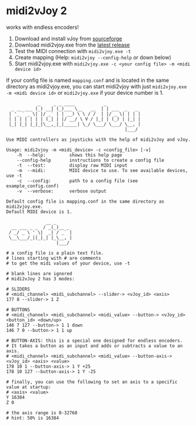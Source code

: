 # midi2vJoy 2

works with endless encoders!

1. Download and install vJoy from [sourceforge](https://sourceforge.net/projects/vjoystick/)
2. Download midi2vjoy.exe from the [latest release](https://github.com/tippf3hlr/midi2vjoy/releases)
3. Test the MIDI connection with `midi2vjoy.exe -t`
4. Create mapping (Help: `midi2vjoy --config-help` or down below)
5. Start midi2vjoy.exe with `midi2vjoy.exe -c <your config file> -m <midi device id>`

If your config file is named `mapping.conf` and is located in the same directory as midi2vjoy.exe, you can start midi2vjoy with just `midi2vjoy.exe -m <midi device id>` or `midi2vjoy.exe` if your device number is 1.

```
            _     _ _ ____           _
  _ __ ___ (_) __| (_)___ \__   __  | | ___  _   _
 | '_ ` _ \| |/ _` | | __) \ \ / /  | |/ _ \| | | |
 | | | | | | | (_| | |/ __/ \ V / |_| | (_) | |_| |
 |_| |_| |_|_|\__,_|_|_____| \_/ \___/ \___/ \__, |
                                             |___/

Use MIDI controllers as joysticks with the help of midi2vJoy and vJoy.

Usage: midi2vjoy -m <midi_device> -c <config_file> [-v]
    -h  --help:         shows this help page
    --config-help       instructions to create a config file
    -t  --test:         display raw MIDI input
    -m  --midi:         MIDI device to use. To see available devices, use -t
    -c  --config:       path to a config file (see example_config.conf)
    -v  --verbose:      verbose output
    
Default config file is mapping.conf in the same directory as midi2vjoy.exe.
Default MIDI device is 1.
```
```
               __ _
  __ ___ _ _  / _(_)__ _
 / _/ _ \ ' \|  _| / _` |
 \__\___/_||_|_| |_\__, |
                   |___/

# a config file is a plain text file.
# lines starting with # are comments
# to get the midi values of your device, use -t

# blank lines are ignored
# midi2vJoy 2 has 3 modes:

# SLIDERS
# <midi_channel> <midi_subchannel> --slider-> <vJoy_id> <axis>
177 8 --slider-> 1 Z

# BUTTONS
# <midi_channel> <midi_subchannel> <midi_value> --button-> <vJoy_id> <button_id> <down/up>
146 7 127 --button-> 1 1 down
146 7 0 --button-> 1 1 up

# BUTTON-AXIS: this is a special one designed for endless encoders.
# It takes a button as an input and adds or subtracts a value to an axis.
# <midi_channel> <midi_subchannel> <midi_value> --button-axis-> <vJoy_id> <axis> <value>
178 10 1 --button-axis-> 1 Y +25
178 10 127 --button-axis-> 1 Y -25

# finally, you can use the following to set an axis to a specific value at startup:
# <axis> <value>
Y 16384
Z 0

# the axis range is 0-32768
# hint: 50% is 16384
```